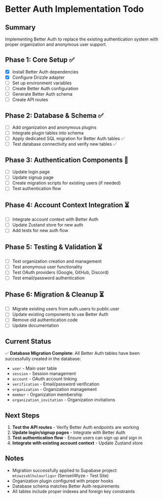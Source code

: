 # Better Auth Implementation Todo

## Summary
Implementing Better Auth to replace the existing authentication system with proper organization and anonymous user support.

## Phase 1: Core Setup ✅
- [x] Install Better Auth dependencies
- [x] Configure Drizzle adapter
- [ ] Set up environment variables
- [ ] Create Better Auth configuration
- [ ] Generate Better Auth schema
- [ ] Create API routes

## Phase 2: Database & Schema ✅
- [ ] Add organization and anonymous plugins
- [ ] Integrate plugin tables into schema
- [ ] Apply dedicated SQL migration for Better Auth tables ✅
- [ ] Test database connectivity and verify new tables ✅

## Phase 3: Authentication Components 🚧
- [ ] Update login page
- [ ] Update signup page
- [ ] Create migration scripts for existing users (if needed)
- [ ] Test authentication flow

## Phase 4: Account Context Integration ⏳
- [ ] Integrate account context with Better Auth
- [ ] Update Zustand store for new auth
- [ ] Add tests for new auth flow

## Phase 5: Testing & Validation ⏳
- [ ] Test organization creation and management
- [ ] Test anonymous user functionality
- [ ] Test OAuth providers (Google, GitHub, Discord)
- [ ] Test email/password authentication

## Phase 6: Migration & Cleanup ⏳
- [ ] Migrate existing users from auth.users to public.user
- [ ] Update existing components to use Better Auth
- [ ] Remove old authentication code
- [ ] Update documentation

## Current Status
✅ **Database Migration Complete**: All Better Auth tables have been successfully created in the database:
- `user` - Main user table
- `session` - Session management
- `account` - OAuth account linking
- `verification` - Email/password verification
- `organization` - Organization management
- `member` - Organization membership
- `organization_invitation` - Organization invitations

## Next Steps
1. **Test the API routes** - Verify Better Auth endpoints are working
2. **Update login/signup pages** - Integrate with Better Auth
3. **Test authentication flow** - Ensure users can sign up and sign in
4. **Integrate with existing account context** - Update Zustand store

## Notes
- Migration successfully applied to Supabase project: `mtzwzsxblhulourliqvr` (SenseiiWyze - Test Site)
- Organization plugin configured with proper hooks
- Database schema matches Better Auth requirements
- All tables include proper indexes and foreign key constraints 